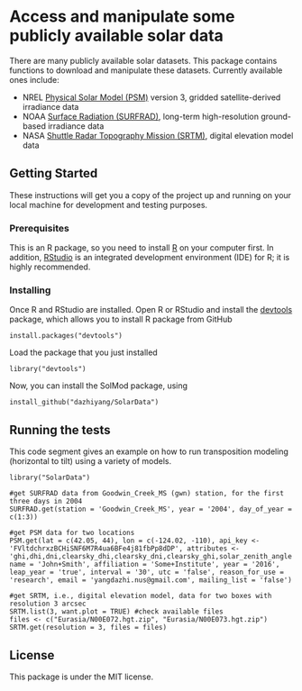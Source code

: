 # Access and manipulate some publicly available solar data

There are many publicly available solar datasets. This package contains functions to download and manipulate these datasets. Currently available ones include: 
- NREL [Physical Solar Model (PSM)](https://nsrdb.nrel.gov/current-version) version 3, gridded satellite-derived irradiance data
- NOAA [Surface Radiation (SURFRAD)](https://www.esrl.noaa.gov/gmd/grad/surfrad/), long-term high-resolution ground-based irradiance data
- NASA [Shuttle Radar Topography Mission (SRTM)](https://www2.jpl.nasa.gov/srtm/cbanddataproducts.html), digital elevation model data

## Getting Started

These instructions will get you a copy of the project up and running on your local machine for development and testing purposes. 

### Prerequisites

This is an R package, so you need to install [R](https://www.r-project.org/) on your computer first. In addition, [RStudio](https://www.rstudio.com/) is an integrated development environment (IDE) for R; it is highly recommended.

### Installing

Once R and RStudio are installed. Open R or RStudio and install the [devtools](https://cran.r-project.org/web/packages/devtools/index.html) package, which allows you to install R package from GitHub

```
install.packages("devtools")
```

Load the package that you just installed

```
library("devtools")
```

Now, you can install the SolMod package, using

```
install_github("dazhiyang/SolarData")
```

## Running the tests

This code segment gives an example on how to run transposition modeling (horizontal to tilt) using a variety of models. 

```
library("SolarData")

#get SURFRAD data from Goodwin_Creek_MS (gwn) station, for the first three days in 2004
SURFRAD.get(station = 'Goodwin_Creek_MS', year = '2004', day_of_year = c(1:3))

#get PSM data for two locations
PSM.get(lat = c(42.05, 44), lon = c(-124.02, -110), api_key <- 'FVltdchrxzBCHiSNF6M7R4ua6BFe4j81fbPp8dDP', attributes <- 'ghi,dhi,dni,clearsky_dhi,clearsky_dni,clearsky_ghi,solar_zenith_angle', name = 'John+Smith', affiliation = 'Some+Institute', year = '2016', leap_year = 'true', interval = '30', utc = 'false', reason_for_use = 'research', email = 'yangdazhi.nus@gmail.com', mailing_list = 'false')

#get SRTM, i.e., digital elevation model, data for two boxes with resolution 3 arcsec
SRTM.list(3, want.plot = TRUE) #check available files
files <- c("Eurasia/N00E072.hgt.zip", "Eurasia/N00E073.hgt.zip")
SRTM.get(resolution = 3, files = files)
```

## License

This package is under the MIT license.
